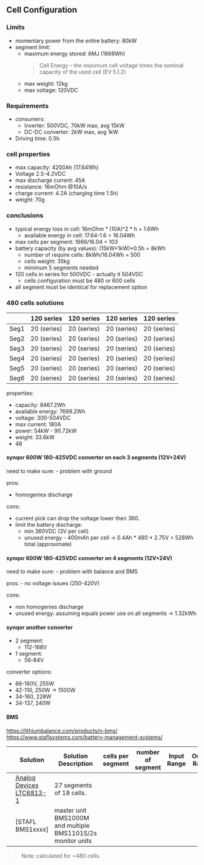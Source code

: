 ## Cell Configuration 

### Limits 
- momentary power from the entire battery: 80kW
- segment limit:
    - maximum energy stored: 6MJ (1666Wh)
        > Cell Energy – the maximum cell voltage times the nominal capacity of the used cell (EV 5.1.2)
    - max weight: 12kg
    - max voltage: 120VDC


### Requirements
- consumers:
    - Inverter: 500VDC, 70kW max, avg 15kW
    - DC-DC converter: 2kW max, avg 1kW
- Driving time: 0.5h

### cell properties
- max capacity: 4200Ah (17.64Wh)
- Voltage 2.5-4.2VDC
- max discharge current: 45A
- resistance: 16mOhm @10A/s
- charge current: 4.2A (charging time 1.5h)
- weight: 70g

### conclusions
- typical energy loss in cell: 16mOhm * (10A)^2 * h = 1.6Wh
    - available energy in cell: 17.64-1.6 = 16.04Wh
- max cells per segment: 1666/16.04 = 103
- battery capacity (by avg values): (15kW+1kW)*0.5h = 8kWh
    - number of require cells: 8kWh/16.04Wh = 500 
    - cells weight: 35kg
    - minimum 5 segments needed
- 120 cells in series for 500VDC - actually it 504VDC 
    - cells configuration must be 480 or 600 cells
- all segment must be identical for replacement option


### 480 cells solutions
|      | 120 series  | 120 series  | 120 series  | 120 series  |
| ---- | :---------: | :---------: | :---------: | :---------: |
| Seg1 | 20 (series) | 20 (series) | 20 (series) | 20 (series) |
| Seg2 | 20 (series) | 20 (series) | 20 (series) | 20 (series) |
| Seg3 | 20 (series) | 20 (series) | 20 (series) | 20 (series) |
| Seg4 | 20 (series) | 20 (series) | 20 (series) | 20 (series) |
| Seg5 | 20 (series) | 20 (series) | 20 (series) | 20 (series) |
| Seg6 | 20 (series) | 20 (series) | 20 (series) | 20 (series) |

properties:
- capacity: 8467.2Wh
- available energy: 7699.2Wh
- voltage: 300-504VDC
- max current: 180A
- power: 54kW - 90.72kW 
- weight: 33.6kW
- 48

#### synqor 600W 180-425VDC converter on each 3 segments (12V+24V)
need to make sure:
    - problem with ground 

pros:
- homogenies discharge

cons:
- current pick can drop the voltage lower then 360.
- limit the battery discharge:
    - min 360VDC (3V per cell)
    - unused energy - 400mAh per cell -> 0.4Ah * 480 * 2.75V = 528Wh total (approximate)

#### synqor 600W 180-425VDC converter on 4 segments (12V+24V)
need to make sure:
    - problem with balance and BMS

pros:
    - no voltage issues (250-420V)

cons:
- non homogenies discharge
- unused energy: assuming equals power use on all segments -> 1.32kWh

#### synqor another converter
- 2 segment:
    - 112-168V
- 1 segment:
    - 56-84V

converter options:
- 66-160V, 255W
- 42-110, 250W -> 1500W
- 34-160, 228W
- 34-137, 240W


#### BMS
https://lithiumbalance.com/products/n-bms/
https://www.staflsystems.com/battery-management-systems/

|     | Solution                   | Solution Description                                        | cells per segment | number of segment | Input Range | Output Range | Power | Dimension | Weight | Cooling | Price       | Perusing Options |
| --- | -------------------------- | ----------------------------------------------------------- | ----------------- | ----------------- | ----------- | ------------ | ----- | --------- | ------ | ------- | ----------- | ---------------- |
|     | [Analog Devices LTC6813-1] | 27 segments of 18 cells.                                    |                   |                   |             |              |       |           |        |         | 150$ (each) |                  |
|     | [STAFL BMS1xxxx]           | master unit BMS1000M and multiple BMS1101S/2s monitor units |                   |                   |             |              |       |           |        |         | 150$ (each) |                  |


>Note: calculated for ~480 cells. 

[Analog Devices LTC6813-1]:https://www.analog.com/en/products/ltc6813-1.html
[STAFL]:https://www.staflsystems.com/battery-management-systems/


